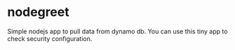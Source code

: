 nodegreet
================
Simple nodejs app to pull data from dynamo db.
You can use this tiny app to check security configuration.
